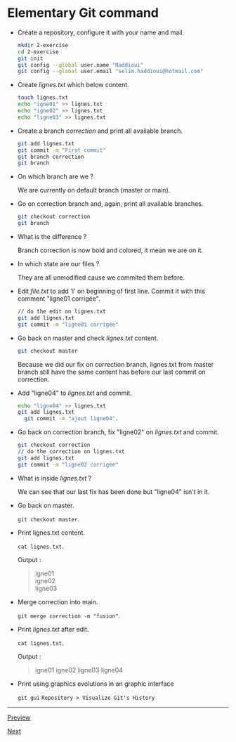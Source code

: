 
# Elementary Git command

* Create a repository, configure it with your name and mail.

  ```sh
  mkdir 2-exercise
  cd 2-exercise
  git init
  git config --global user.name "Haddioui"
  git config --global user.email "selim.haddioui@hotmail.com"
  ```

* Create *lignes.txt* which below content.

  ```sh
  touch lignes.txt
  echo "igne01" >> lignes.txt
  echo "igne02" >> lignes.txt
  echo "ligne03" >> lignes.txt
  ```

* Create a branch *correction* and print all available branch.

  ```sh
  git add lignes.txt
  git commit -m "First commit"
  git branch correction
  git branch
  ```

* On which branch are we ?

  We are currently on default branch (master or main).

* Go on correction branch and, again, print all available branches.

  ```sh
  git checkout correction
  git branch
  ```

* What is the difference ?

  Branch correction is now bold and colored, it mean we are on it.

* In which state are our files ?

  They are all unmodified cause we commited them before.

* Edit *file.txt* to add 'l' on beginning of first line. Commit it with this comment "ligne01 corrigée".

  ```sh
  // do the edit on lignes.txt
  git add lignes.txt
  git commit -m "ligne01 corrigée"
  ```

* Go back on master and check *lignes.txt* content.

  ```sh
  git checkout master
  ```

  Because we did our fix on correction branch, lignes.txt from master branch still have the same content has before our last commit on correction.

* Add "ligne04" to *lignes.txt* and commit.

    ```sh
    echo "ligne04" >> lignes.txt
    git add lignes.txt
      git commit -m "ajout ligne04".
    ```

* Go back on correction branch, fix "ligne02" on *lignes.txt* and commit.

  ```sh
  git checkout correction
  // do the correction on lignes.txt
  git add lignes.txt
  git commit -m "ligne02 corrigée"
  ```

* What is inside *lignes.txt* ?

  We can see that our last fix has been done but "ligne04" isn't in it.

* Go back on master.

  `git checkout master`.  

* Print lignes.txt content.

  `cat lignes.txt`.  

  Output :

  > igne01  
    igne02  
    ligne03  

* Merge correction into main.

  `git merge correction -m "fusion"`.  

* Print *lignes.txt* after edit.

  `cat lignes.txt`.   

  Output :

  > igne01
    igne02
    ligne03
    ligne04

* Print using graphics evolutions in an graphic interface

  `git gui` `Repository > Visualize Git's History`

---  

[Preview](./1-base.md)

[Next](./3-remote.md)  
